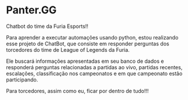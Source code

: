 # Panter.GG
Chatbot do time da Furia Esports!! 

Para aprender a executar automações usando python, estou realizando esse projeto de ChatBot, que consiste em responder perguntas dos torcedores do time de League of Legends da Furia. 

Ele buscará informações apresentadas em seu banco de dados e responderá perguntas relacionadas a partidas ao vivo, partidas recentes, escalações, classificação nos campeonatos e em que campeonato estão participando.

Para torcedores, assim como eu, ficar por dentro de tudo!!!
